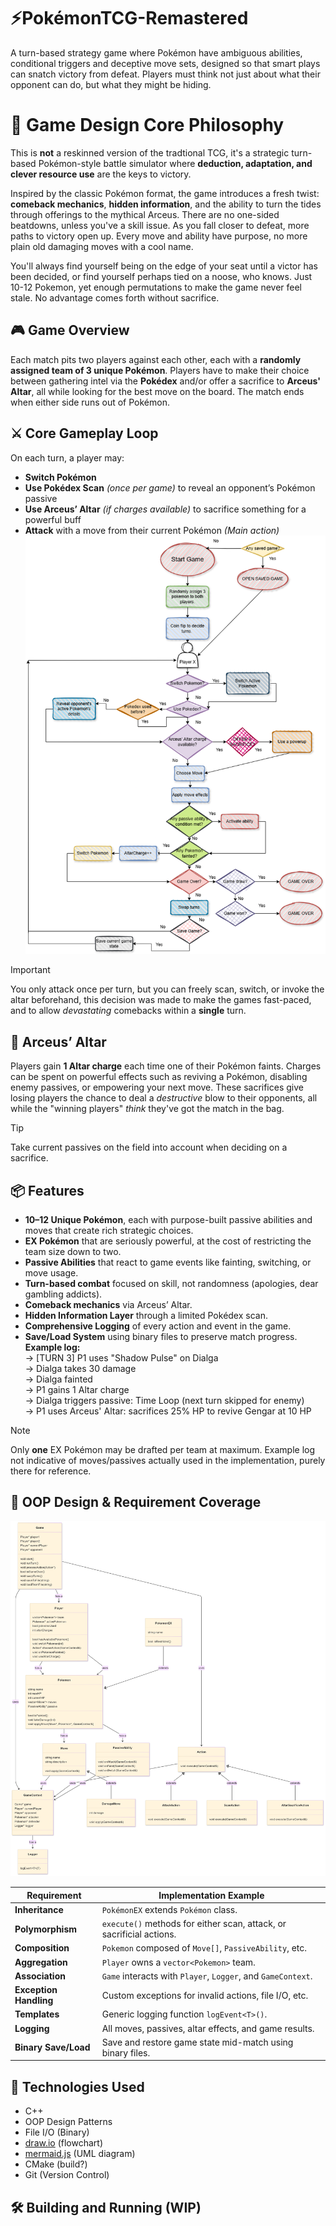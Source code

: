 # ⚡PokémonTCG-Remastered
A turn-based strategy game where Pokémon have ambiguous abilities, conditional triggers and deceptive move sets, designed so that smart plays can snatch victory from defeat. Players must think not just about what their opponent can do, but what they might be hiding. 

# 🧠 Game Design Core Philosophy
This is **not** a reskinned version of the tradtional TCG, it's a strategic turn-based Pokémon-style battle simulator where **deduction, adaptation, and clever resource use** are the keys to victory.

Inspired by the classic Pokémon format, the game introduces a fresh twist: **comeback mechanics**, **hidden information**, and the ability to turn the tides through offerings to the mythical Arceus. There are no one-sided beatdowns, unless you've a skill issue. As you fall closer to defeat, more paths to victory open up. Every move and ability have purpose, no more plain old damaging moves with a cool name. 

You'll always find yourself being on the edge of your seat until a victor has been decided, or find yourself perhaps tied on a noose, who knows. Just 10-12 Pokemon, yet enough permutations to make the game never feel stale. No advantage comes forth without sacrifice.

## 🎮 Game Overview

Each match pits two players against each other, each with a **randomly assigned team of 3 unique Pokémon**. Players have to make their choice between gathering intel via the **Pokédex** and/or offer a sacrifice to **Arceus' Altar**, all while looking for the best move on the board. The match ends when either side runs out of Pokémon.

## ⚔️ Core Gameplay Loop

On each turn, a player may:

- **Switch Pokémon** 
- **Use Pokédex Scan** *(once per game)* to reveal an opponent’s Pokémon passive
- **Use Arceus’ Altar** *(if charges available)* to sacrifice something for a powerful buff
- **Attack** with a move from their current Pokémon *(Main action)*
![High level logic flow](docs/Pokemon_Project_Flowchart.drawio.png)
> [!IMPORTANT]
> You only attack once per turn, but you can freely scan, switch, or invoke the altar beforehand, this decision was made to make the games fast-paced, and to allow *devastating* comebacks within a **single** turn.

## 🔱 Arceus’ Altar

Players gain **1 Altar charge** each time one of their Pokémon faints. Charges can be spent on powerful effects such as reviving a Pokémon, disabling enemy passives, or empowering your next move. These sacrifices give losing players the chance to deal a *destructive* blow to their opponents, all while the "winning players" *think* they've got the match in the bag.

> [!TIP]
> Take current passives on the field into account when deciding on a sacrifice.

## 📦 Features

- **10–12 Unique Pokémon**, each with purpose-built passive abilities and moves that create rich strategic choices.
- **EX Pokémon** that are seriously powerful, at the cost of restricting the team size down to two.
- **Passive Abilities** that react to game events like fainting, switching, or move usage.
- **Turn-based combat** focused on skill, not randomness (apologies, dear gambling addicts).
- **Comeback mechanics** via Arceus’ Altar.
- **Hidden Information Layer** through a limited Pokédex scan.
- **Comprehensive Logging** of every action and event in the game.
- **Save/Load System** using binary files to preserve match progress.<br/>
**Example log:**<br/>
→ [TURN 3] P1 uses "Shadow Pulse" on Dialga<br/>
→ Dialga takes 30 damage<br/>
→ Dialga fainted<br/>
→ P1 gains 1 Altar charge<br/>
→ Dialga triggers passive: Time Loop (next turn skipped for enemy)<br/>
→ P1 uses Arceus' Altar: sacrifices 25% HP to revive Gengar at 10 HP

> [!NOTE]
> Only **one** EX Pokémon may be drafted per team at maximum. Example log not indicative of moves/passives actually used in the implementation, purely there for reference.

## 🧠 OOP Design & Requirement Coverage
![UML Diagram](docs/finalUML.png)

| Requirement               | Implementation Example                                      |
|--------------------------|--------------------------------------------------------------|
| **Inheritance**          | `PokémonEX` extends `Pokémon` class.|
| **Polymorphism**         | `execute()` methods for either scan, attack, or sacrificial actions.|
| **Composition**          | `Pokemon` composed of `Move[]`, `PassiveAbility`, etc.|
| **Aggregation**          | `Player` owns a `vector<Pokemon>` team.|
| **Association**          | `Game` interacts with `Player`, `Logger`, and `GameContext`.|
| **Exception Handling**   | Custom exceptions for invalid actions, file I/O, etc.|
| **Templates**            | Generic logging function `logEvent<T>()`.|
| **Logging**              | All moves, passives, altar effects, and game results.|
| **Binary Save/Load**     | Save and restore game state mid-match using binary files.|

## 🧪 Technologies Used

- C++  
- OOP Design Patterns  
- File I/O (Binary)
- [draw.io](https://app.diagrams.net) (flowchart)
- [mermaid.js](https://www.mermaidchart.com) (UML diagram)
- CMake (build?)
- Git (Version Control)

## 🛠️ Building and Running (WIP)
